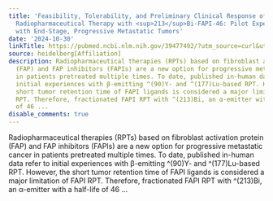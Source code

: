 ```yaml
---
title: 'Feasibility, Tolerability, and Preliminary Clinical Response of Fractionated
  Radiopharmaceutical Therapy with <sup>213</sup>Bi-FAPI-46: Pilot Experience in Patients
  with End-Stage, Progressive Metastatic Tumors'
date: '2024-10-30'
linkTitle: https://pubmed.ncbi.nlm.nih.gov/39477492/?utm_source=curl&utm_medium=rss&utm_campaign=pubmed-2&utm_content=1FakS-2QOkCT8HsMOQP1bCRQ4YzyumYOmxmF0moLsQ3dFB1E9V&fc=20220326224207&ff=20241031185340&v=2.18.0.post9+e462414
source: heidelberg[Affiliation]
description: Radiopharmaceutical therapies (RPTs) based on fibroblast activation protein
  (FAP) and FAP inhibitors (FAPIs) are a new option for progressive metastatic cancer
  in patients pretreated multiple times. To date, published in-human data refer to
  initial experiences with β-emitting ^(90)Y- and ^(177)Lu-based RPT. However, the
  short tumor retention time of FAPI ligands is considered a major limitation of FAPI
  RPT. Therefore, fractionated FAPI RPT with ^(213)Bi, an α-emitter with a half-life
  of 46 ...
disable_comments: true
---
```

Radiopharmaceutical therapies (RPTs) based on fibroblast activation protein (FAP) and FAP inhibitors (FAPIs) are a new option for progressive metastatic cancer in patients pretreated multiple times. To date, published in-human data refer to initial experiences with β-emitting ^(90)Y- and ^(177)Lu-based RPT. However, the short tumor retention time of FAPI ligands is considered a major limitation of FAPI RPT. Therefore, fractionated FAPI RPT with ^(213)Bi, an α-emitter with a half-life of 46 ...